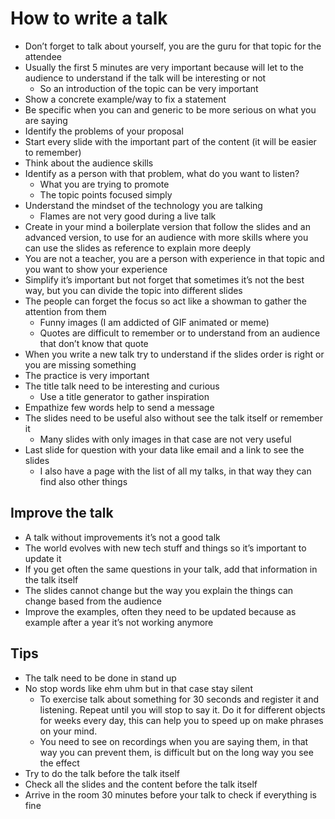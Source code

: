 # How to write a talk

* Don’t forget to talk about yourself, you are the guru for that topic for the attendee
* Usually the first 5 minutes are very important because will let to the audience to understand if the talk will be interesting or not
    * So an introduction of the topic can be very important
* Show a concrete example/way to fix a statement
* Be specific when you can and generic to be more serious on what you are saying
* Identify the problems of your proposal
* Start every slide with the important part of the content (it will be easier to remember)
* Think about the audience skills
* Identify as a person with that problem, what do you want to listen?
    * What you are trying to promote
    * The topic points focused simply
* Understand the mindset of the technology you are talking
    * Flames are not very good during a live talk
* Create in your mind a boilerplate version that follow the slides and an advanced version, to use for an audience with more skills where you can use the slides as reference to explain more deeply
* You are not a teacher, you are a person with experience in that topic and you want to show your experience
* Simplify it’s important but not forget that sometimes it’s not the best way, but you can divide the topic into different slides
* The people can forget the focus so act like a showman to gather the attention from them
    * Funny images (I am addicted of GIF animated or meme)
    * Quotes are difficult to remember or to understand from an audience that don’t know that quote
* When you write a new talk try to understand if the slides order is right or you are missing something
* The practice is very important
* The title talk need to be interesting and curious
    * Use a title generator to gather inspiration
* Empathize few words help to send a message
* The slides need to be useful also without see the talk itself or remember it
    * Many slides with only images in that case are not very useful
* Last slide for question with your data like email and a link to see the slides
    * I also have a page with the list of all my talks, in that way they can find also other things

## Improve the talk

* A talk without improvements it’s not a good talk
* The world evolves with new tech stuff and things so it’s important to update it
* If you get often the same questions in your talk, add that information in the talk itself
* The slides cannot change but the way you explain the things can change based from the audience
* Improve the examples, often they need to be updated because as example after a year it’s not working anymore

## Tips

* The talk need to be done in stand up
* No stop words like ehm uhm but in that case stay silent
    * To exercise talk about something for 30 seconds and register it and listening. Repeat until you will stop to say it. 
Do it for different objects for weeks every day, this can help you to speed up on make phrases on your mind.
    * You need to see on recordings when you are saying them, in that way you can prevent them, is difficult but on the long way you see the effect
* Try to do the talk before the talk itself
* Check all the slides and the content before the talk itself
* Arrive in the room 30 minutes before your talk to check if everything is fine
